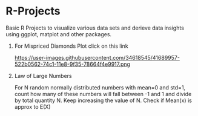 # R-Projects
Basic R Projects to visualize various data sets and derieve data insights using ggplot, matplot and other packages.

1. For Mispriced Diamonds Plot click on this link

   https://user-images.githubusercontent.com/34618545/41689957-522b0562-74c1-11e8-9f35-78664f4e9917.png

2. Law of Large Numbers

   For N random normally distributed numbers with mean=0 and std=1, count how many of these numbers will fall between -1 and 1 and divide      by total quantity N. Keep increasing the value of N.
   Check if Mean(x) is approx to E(X)

